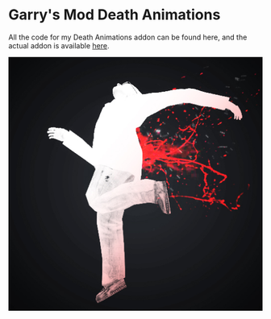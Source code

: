 # Garry's Mod Death Animations
All the code for my Death Animations addon can be found here, and the actual addon is available [here](https://steamcommunity.com/sharedfiles/filedetails/?id=701595427).

![Icon](icon.jpg?raw=true)
